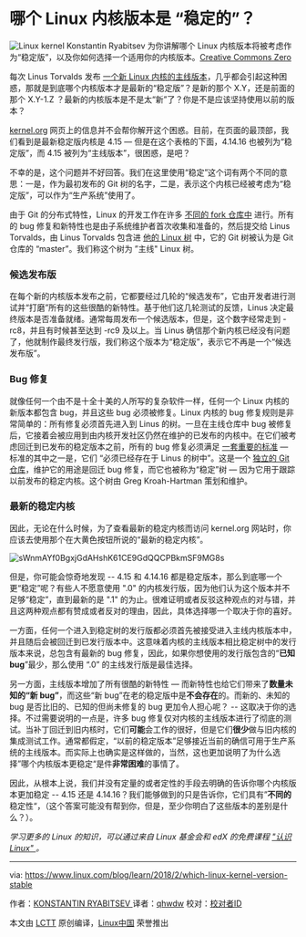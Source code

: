 哪个 Linux 内核版本是 “稳定的”？
============================================================


![Linux kernel ](https://www.linux.com/sites/lcom/files/styles/rendered_file/public/apple1.jpg?itok=PGRxOQz_ "Linux kernel")
Konstantin Ryabitsev 为你讲解哪个 Linux 内核版本将被考虑作为“稳定版”，以及你如何选择一个适用你的内核版本。[Creative Commons Zero][1]

每次 Linus Torvalds 发布 [一个新 Linux 内核的主线版本][4]，几乎都会引起这种困惑，那就是到底哪个内核版本才是最新的“稳定版”？是新的那个 X.Y，还是前面的那个 X.Y-1.Z ？最新的内核版本是不是太“新”了？你是不是应该坚持使用以前的版本？

[kernel.org][5] 网页上的信息并不会帮你解开这个困惑。目前，在页面的最顶部，我们看到是最新稳定版内核是 4.15 — 但是在这个表格的下面，4.14.16 也被列为“稳定版”，而 4.15 被列为“主线版本”，很困惑，是吧？

不幸的是，这个问题并不好回答。我们在这里使用“稳定”这个词有两个不同的意思：一是，作为最初发布的 Git 树的名字，二是，表示这个内核已经被考虑为“稳定版”，可以作为“生产系统”使用了。

由于 Git 的分布式特性，Linux 的开发工作在许多 [不同的 fork 仓库中][6] 进行。所有的 bug 修复和新特性也是由子系统维护者首次收集和准备的，然后提交给 Linus Torvalds，由 Linus Torvalds 包含进 [他的 Linux 树][7] 中，它的 Git 树被认为是 Git 仓库的 “master”。我们称这个树为 ”主线" Linux 树。

### 候选发布版

在每个新的内核版本发布之前，它都要经过几轮的“候选发布”，它由开发者进行测试并“打磨”所有的这些很酷的新特性。基于他们这几轮测试的反馈，Linus 决定最终版本是否准备就绪。通常每周发布一个候选版本，但是，这个数字经常走到 -rc8，并且有时候甚至达到 -rc9 及以上。当 Linus 确信那个新内核已经没有问题了，他就制作最终发行版，我们称这个版本为“稳定版”，表示它不再是一个“候选发布版”。

### Bug 修复

就像任何一个由不是十全十美的人所写的复杂软件一样，任何一个 Linux 内核的新版本都包含 bug，并且这些 bug 必须被修复。Linux 内核的 bug 修复规则是非常简单的：所有修复必须首先进入到 Linus 的树。一旦在主线仓库中 bug 被修复后，它接着会被应用到由内核开发社区仍然在维护的已发布的内核中。在它们被考虑回迁到已发布的稳定版本之前，所有的 bug 修复必须满足 [一套重要的标准][8] — 标准的其中之一是，它们 “必须已经存在于 Linus 的树中”。这是一个 [独立的 Git 仓库][9]，维护它的用途是回迁 bug 修复，而它也被称为“稳定”树 — 因为它用于跟踪以前发布的稳定内核。这个树由 Greg Kroah-Hartman 策划和维护。

### 最新的稳定内核

因此，无论在什么时候，为了查看最新的稳定内核而访问 kernel.org 网站时，你应该去使用那个在大黄色按钮所说的“最新的稳定内核”。

![sWnmAYf0BgxjGdAHshK61CE9GdQQCPBkmSF9MG8s](https://lh6.googleusercontent.com/sWnmAYf0BgxjGdAHshK61CE9GdQQCPBkmSF9MG8sYqZsmL6e0h8AiyJwqtWYC-MoxWpRWHpdIEpKji0hJ5xxeYshK9QkbTfubFb2TFaMeFNmtJ5ypQNt8lAHC2zniEEe8O4v7MZh)

但是，你可能会惊奇地发现 --  4.15 和 4.14.16 都是稳定版本，那么到底哪一个更“稳定”呢？有些人不愿意使用 ".0" 的内核发行版，因为他们认为这个版本并不足够“稳定”，直到最新的是 ".1" 的为止。很难证明或者反驳这种观点的对与错，并且这两种观点都有赞成或者反对的理由，因此，具体选择哪一个取决于你的喜好。

一方面，任何一个进入到稳定树的发行版都必须首先被接受进入主线内核版本中，并且随后会被回迁到已发行版本中。这意味着内核的主线版本相比稳定树中的发行版本来说，总包含有最新的 bug 修复，因此，如果你想使用的发行版包含的“**已知 bug**”最少，那么使用 “.0” 的主线发行版是最佳选择。

另一方面，主线版本增加了所有很酷的新特性 — 而新特性也给它们带来了**数量未知的“新 bug”**，而这些“新 bug”在老的稳定版中是**不会存在**的。而新的、未知的 bug 是否比旧的、已知的但尚未修复的 bug 更加令人担心呢？ -- 这取决于你的选择。不过需要说明的一点是，许多 bug 修复仅对内核的主线版本进行了彻底的测试。当补丁回迁到旧内核时，它们**可能**会工作的很好，但是它们**很少**做与旧内核的集成测试工作。通常都假定，“以前的稳定版本”足够接近当前的确信可用于生产系统的主线版本。而实际上也确实是这样做的，当然，这也更加说明了为什么选择”哪个内核版本更稳定“是件**非常困难**的事情了。

因此，从根本上说，我们并没有定量的或者定性的手段去明确的告诉你哪个内核版本更加稳定 -- 4.15 还是 4.14.16？我们能够做到的只是告诉你，它们具有”**不同的**稳定性“，（这个答案可能没有帮到你，但是，至少你明白了这些版本的差别是什么？）。

 _学习更多的 Linux 的知识，可以通过来自 Linux 基金会和 edX 的免费课程 ["认识 Linux" ][3]。_

--------------------------------------------------------------------------------

via: https://www.linux.com/blog/learn/2018/2/which-linux-kernel-version-stable

作者：[KONSTANTIN RYABITSEV ][a]
译者：[qhwdw](https://github.com/qhwdw)
校对：[校对者ID](https://github.com/校对者ID)

本文由 [LCTT](https://github.com/LCTT/TranslateProject) 原创编译，[Linux中国](https://linux.cn/) 荣誉推出

[a]:https://www.linux.com/users/mricon
[1]:https://www.linux.com/licenses/category/creative-commons-zero
[2]:https://www.linux.com/files/images/apple1jpg
[3]:https://training.linuxfoundation.org/linux-courses/system-administration-training/introduction-to-linux
[4]:https://www.linux.com/blog/intro-to-linux/2018/1/linux-kernel-415-unusual-release-cycle
[5]:https://www.kernel.org/
[6]:https://git.kernel.org/pub/scm/linux/kernel/git/
[7]:https://git.kernel.org/torvalds/c/v4.15
[8]:https://www.kernel.org/doc/html/latest/process/stable-kernel-rules.html
[9]:https://git.kernel.org/stable/linux-stable/c/v4.14.16
